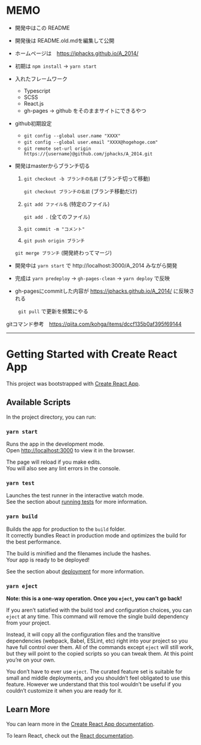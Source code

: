 # MEMO
- 開発中はこの README
- 開発後は README.old.mdを編集して公開

- ホームページは　https://jphacks.github.io/A_2014/
- 初期は `npm install` -> `yarn start`
- 入れたフレームワーク
    - Typescript
    - SCSS
    - React.js
    - gh-pages -> github をそのままサイトにできるやつ
- github初期設定
    - `git config --global user.name "XXXX"`
    - `git config --global user.email "XXXX@hogehoge.com"`
    - `git remote set-url origin https://{username}@github.com/jphacks/A_2014.git`
- 開発はmasterからブランチ切る
    1. `git checkout -b ブランチの名前` (ブランチ切って移動)
        
        `git checkout ブランチの名前` (ブランチ移動だけ)

    2. `git add ファイル名` (特定のファイル)
        
        `git add .` (全てのファイル)
           
    3. `git commit -m "コメント"`
    4. `git push origin ブランチ`

    `git merge ブランチ` (開発終わってマージ)
- 開発中は `yarn start` で http://localhost:3000/A_2014 みながら開発 
- 完成は `yarn predeploy` -> `gh-pages-clean` -> `yarn deploy` で反映
- gh-pagesにcommitした内容が https://jphacks.github.io/A_2014/ に反映される

　　
`git pull` で更新を頻繁にやる

gitコマンド参考　https://qiita.com/kohga/items/dccf135b0af395f69144

---

# Getting Started with Create React App

This project was bootstrapped with [Create React App](https://github.com/facebook/create-react-app).

## Available Scripts

In the project directory, you can run:

### `yarn start`

Runs the app in the development mode.\
Open [http://localhost:3000](http://localhost:3000) to view it in the browser.

The page will reload if you make edits.\
You will also see any lint errors in the console.

### `yarn test`

Launches the test runner in the interactive watch mode.\
See the section about [running tests](https://facebook.github.io/create-react-app/docs/running-tests) for more information.

### `yarn build`

Builds the app for production to the `build` folder.\
It correctly bundles React in production mode and optimizes the build for the best performance.

The build is minified and the filenames include the hashes.\
Your app is ready to be deployed!

See the section about [deployment](https://facebook.github.io/create-react-app/docs/deployment) for more information.

### `yarn eject`

**Note: this is a one-way operation. Once you `eject`, you can’t go back!**

If you aren’t satisfied with the build tool and configuration choices, you can `eject` at any time. This command will remove the single build dependency from your project.

Instead, it will copy all the configuration files and the transitive dependencies (webpack, Babel, ESLint, etc) right into your project so you have full control over them. All of the commands except `eject` will still work, but they will point to the copied scripts so you can tweak them. At this point you’re on your own.

You don’t have to ever use `eject`. The curated feature set is suitable for small and middle deployments, and you shouldn’t feel obligated to use this feature. However we understand that this tool wouldn’t be useful if you couldn’t customize it when you are ready for it.

## Learn More

You can learn more in the [Create React App documentation](https://facebook.github.io/create-react-app/docs/getting-started).

To learn React, check out the [React documentation](https://reactjs.org/).
